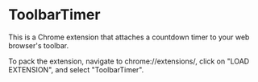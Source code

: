 # ToolbarTimer
This is a Chrome extension that attaches a countdown timer to your web browser's toolbar.

To pack the extension, navigate to chrome://extensions/, click on "LOAD EXTENSION", and select "ToolbarTimer".
